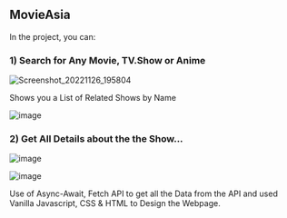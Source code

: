 ## MovieAsia

In the project, you can:

### 1)  Search for Any Movie, TV.Show or Anime 
![Screenshot_20221126_195804](https://user-images.githubusercontent.com/111651944/204093922-f183cbec-c131-4797-abd7-457a08d1b2aa.png)

Shows you a List of Related Shows by Name

![image](https://user-images.githubusercontent.com/111651944/204093982-dbebcb48-d1da-4aae-9b3f-e4835acc6f6c.png)

### 2)  Get All Details about the the Show... 

![image](https://user-images.githubusercontent.com/111651944/204094015-8c9fe7d7-a81a-45bf-8913-6b62a62d2c0b.png)

![image](https://user-images.githubusercontent.com/111651944/204094031-db6067f9-b15f-483b-91f0-c766a502911f.png)

Use of Async-Await, Fetch API to get all the Data from the API and used Vanilla Javascript, CSS & HTML to Design the Webpage.
